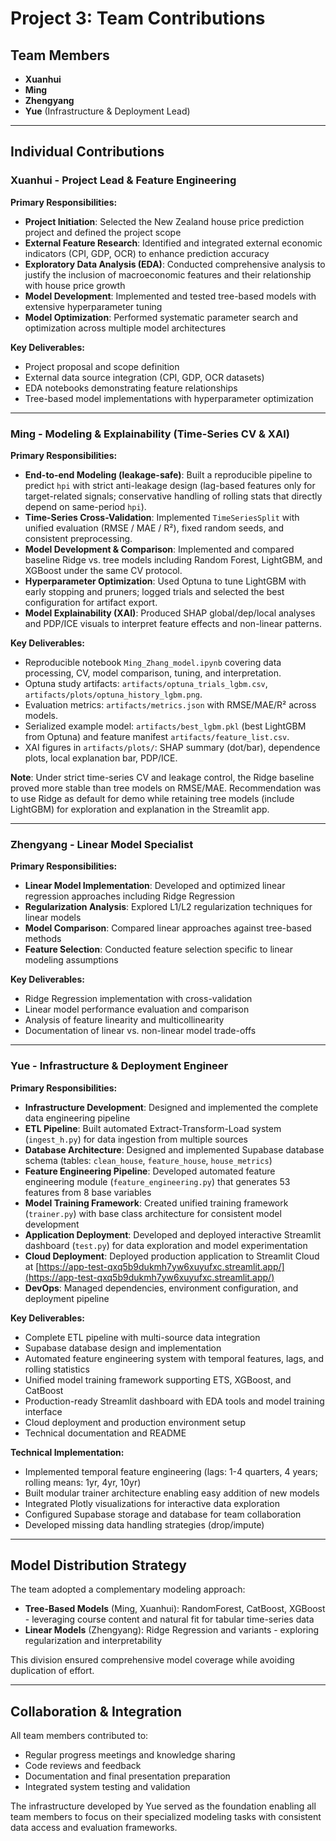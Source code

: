 # Project 3: Team Contributions

## Team Members
- **Xuanhui**
- **Ming**
- **Zhengyang**
- **Yue** (Infrastructure & Deployment Lead)

---

## Individual Contributions

### Xuanhui - Project Lead & Feature Engineering
**Primary Responsibilities:**
- **Project Initiation**: Selected the New Zealand house price prediction project and defined the project scope
- **External Feature Research**: Identified and integrated external economic indicators (CPI, GDP, OCR) to enhance prediction accuracy
- **Exploratory Data Analysis (EDA)**: Conducted comprehensive analysis to justify the inclusion of macroeconomic features and their relationship with house price growth
- **Model Development**: Implemented and tested tree-based models with extensive hyperparameter tuning
- **Model Optimization**: Performed systematic parameter search and optimization across multiple model architectures

**Key Deliverables:**
- Project proposal and scope definition
- External data source integration (CPI, GDP, OCR datasets)
- EDA notebooks demonstrating feature relationships
- Tree-based model implementations with hyperparameter optimization

---

### Ming - Modeling & Explainability (Time-Series CV & XAI)
**Primary Responsibilities:**
- **End-to-end Modeling (leakage-safe)**: Built a reproducible pipeline to predict `hpi` with strict anti-leakage design (lag-based features only for target-related signals; conservative handling of rolling stats that directly depend on same-period `hpi`).
- **Time-Series Cross-Validation**: Implemented `TimeSeriesSplit` with unified evaluation (RMSE / MAE / R²), fixed random seeds, and consistent preprocessing.
- **Model Development & Comparison**: Implemented and compared baseline Ridge vs. tree models including Random Forest, LightGBM, and XGBoost under the same CV protocol.
- **Hyperparameter Optimization**: Used Optuna to tune LightGBM with early stopping and pruners; logged trials and selected the best configuration for artifact export.
- **Model Explainability (XAI)**: Produced SHAP global/dep/local analyses and PDP/ICE visuals to interpret feature effects and non-linear patterns.

**Key Deliverables:**
- Reproducible notebook `Ming_Zhang_model.ipynb` covering data processing, CV, model comparison, tuning, and interpretation.
- Optuna study artifacts: `artifacts/optuna_trials_lgbm.csv`, `artifacts/plots/optuna_history_lgbm.png`.
- Evaluation metrics: `artifacts/metrics.json` with RMSE/MAE/R² across models.
- Serialized example model: `artifacts/best_lgbm.pkl` (best LightGBM from Optuna) and feature manifest `artifacts/feature_list.csv`.
- XAI figures in `artifacts/plots/`: SHAP summary (dot/bar), dependence plots, local explanation bar, PDP/ICE.

**Note**: Under strict time-series CV and leakage control, the Ridge baseline proved more stable than tree models on RMSE/MAE. Recommendation was to use Ridge as default for demo while retaining tree models (include LightGBM) for exploration and explanation in the Streamlit app.

---

### Zhengyang - Linear Model Specialist
**Primary Responsibilities:**
- **Linear Model Implementation**: Developed and optimized linear regression approaches including Ridge Regression
- **Regularization Analysis**: Explored L1/L2 regularization techniques for linear models
- **Model Comparison**: Compared linear approaches against tree-based methods
- **Feature Selection**: Conducted feature selection specific to linear modeling assumptions

**Key Deliverables:**
- Ridge Regression implementation with cross-validation
- Linear model performance evaluation and comparison
- Analysis of feature linearity and multicollinearity
- Documentation of linear vs. non-linear model trade-offs

---

### Yue - Infrastructure & Deployment Engineer
**Primary Responsibilities:**
- **Infrastructure Development**: Designed and implemented the complete data engineering pipeline
- **ETL Pipeline**: Built automated Extract-Transform-Load system (`ingest_h.py`) for data ingestion from multiple sources
- **Database Architecture**: Designed and implemented Supabase database schema (tables: `clean_house`, `feature_house`, `house_metrics`)
- **Feature Engineering Pipeline**: Developed automated feature engineering module (`feature_engineering.py`) that generates 53 features from 8 base variables
- **Model Training Framework**: Created unified training framework (`trainer.py`) with base class architecture for consistent model development
- **Application Deployment**: Developed and deployed interactive Streamlit dashboard (`test.py`) for data exploration and model experimentation
- **Cloud Deployment**: Deployed production application to Streamlit Cloud at [https://app-test-qxq5b9dukmh7yw6xuyufxc.streamlit.app/](https://app-test-qxq5b9dukmh7yw6xuyufxc.streamlit.app/)
- **DevOps**: Managed dependencies, environment configuration, and deployment pipeline

**Key Deliverables:**
- Complete ETL pipeline with multi-source data integration
- Supabase database design and implementation
- Automated feature engineering system with temporal features, lags, and rolling statistics
- Unified model training framework supporting ETS, XGBoost, and CatBoost
- Production-ready Streamlit dashboard with EDA tools and model training interface
- Cloud deployment and production environment setup
- Technical documentation and README

**Technical Implementation:**
- Implemented temporal feature engineering (lags: 1-4 quarters, 4 years; rolling means: 1yr, 4yr, 10yr)
- Built modular trainer architecture enabling easy addition of new models
- Integrated Plotly visualizations for interactive data exploration
- Configured Supabase storage and database for team collaboration
- Developed missing data handling strategies (drop/impute)

---

## Model Distribution Strategy

The team adopted a complementary modeling approach:
- **Tree-Based Models** (Ming, Xuanhui): RandomForest, CatBoost, XGBoost - leveraging course content and natural fit for tabular time-series data
- **Linear Models** (Zhengyang): Ridge Regression and variants - exploring regularization and interpretability

This division ensured comprehensive model coverage while avoiding duplication of effort.

---

## Collaboration & Integration

All team members contributed to:
- Regular progress meetings and knowledge sharing
- Code reviews and feedback
- Documentation and final presentation preparation
- Integrated system testing and validation

The infrastructure developed by Yue served as the foundation enabling all team members to focus on their specialized modeling tasks with consistent data access and evaluation frameworks.